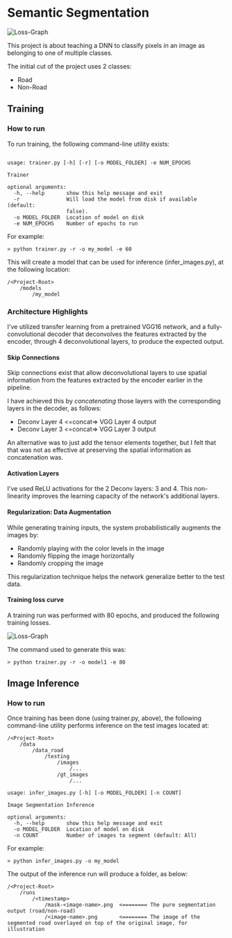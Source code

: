 [//]: # (Image References)

[Loss-Graph]: https://github.com/safdark/SDC-Semantic-Segmetation/blob/master/docs/images/loss_graph.png "Loss Graph"
[Welcome]: https://github.com/safdark/SDC-Semantic-Segmetation/blob/master/docs/images/welcome.png "Welcome"

# Semantic Segmentation

![Loss-Graph][Loss-Graph]

This project is about teaching a DNN to classify pixels in an image as belonging to one of multiple classes.

The initial cut of the project uses 2 classes:
- Road
- Non-Road

## Training

### How to run

To run training, the following command-line utility exists:

```text

usage: trainer.py [-h] [-r] [-o MODEL_FOLDER] -e NUM_EPOCHS

Trainer

optional arguments:
  -h, --help       show this help message and exit
  -r               Will load the model from disk if available (default:
                   false).
  -o MODEL_FOLDER  Location of model on disk
  -e NUM_EPOCHS    Number of epochs to run
```

For example:
```text
> python trainer.py -r -o my_model -e 60
```

This will create a model that can be used for inference (infer_images.py), at the following location:
```text
/<Project-Root>
    /models
        /my_model
```

### Architecture Highlights

I've utilized transfer learning from a pretrained VGG16 network, and a fully-convolutional decoder that deconvolves the features extracted by the encoder, through 4 deconvolutional layers, to produce the expected output.

#### Skip Connections

Skip connections exist that allow deconvolutional layers to use spatial information from the features extracted by the encoder earlier in the pipeline.

I have achieved this by *concatenating* those layers with the corresponding layers in the decoder, as follows:
- Deconv Layer 4 <=concat=> VGG Layer 4 output
- Deconv Layer 3 <=concat=> VGG Layer 3 output

An alternative was to just add the tensor elements together, but I felt that that was not as effective at preserving the spatial information as concatenation was.

#### Activation Layers

I've used ReLU activations for the 2 Deconv layers: 3 and 4. This non-linearity improves the learning capacity of the network's additional layers.

#### Regularization: Data Augmentation

While generating training inputs, the system probabilistically augments the images by:
- Randomly playing with the color levels in the image
- Randomly flipping the image horizontally
- Randomly cropping the image

This regularization technique helps the network generalize better to the test data. 

#### Training loss curve

A training run was performed with 80 epochs, and produced the following training losses. 

![Loss-Graph][Loss-Graph]

The command used to generate this was:
```text
> python trainer.py -r -o model1 -e 80
```

## Image Inference

### How to run

Once training has been done (using trainer.py, above), the following command-line utility performs inference on the test images located at:
```text
/<Project-Root>
    /data
        /data_road
            /testing
                /images
                    /...
                /gt_images
                    /...
```

```text
usage: infer_images.py [-h] [-o MODEL_FOLDER] [-n COUNT]

Image Segmentation Inference

optional arguments:
  -h, --help       show this help message and exit
  -o MODEL_FOLDER  Location of model on disk
  -n COUNT         Number of images to segment (default: All)
```

For example:
```text
> python infer_images.py -o my_model
```

The output of the inference run will produce a folder, as below:
```text
/<Project-Root>
    /runs
        /<timestamp>
            /mask-<image-name>.png  <======== The pure segmentation output (road/non-road)
            /<image-name>.png       <======== The image of the segmented road overlayed on top of the original image, for illustration
```

